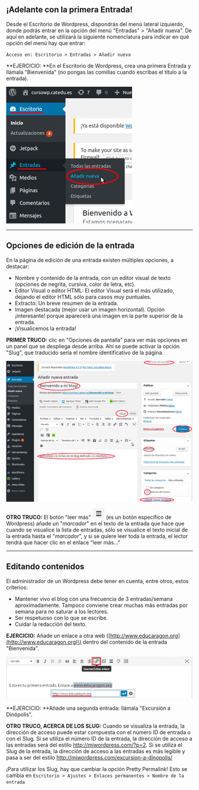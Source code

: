 ## ¡Adelante con la primera Entrada!

Desde el Escritorio de Wordpress, dispondrás del menú lateral izquierdo, donde podrás entrar en la opción del menú "Entradas" &gt; "Añadir nueva". De aquí en adelante, se utilizará la siguiente nomenclatura para indicar en qué opción del menú hay que entrar:

```
Acceso en: Escritorio > Entradas > Añadir nueva
```

**EJERCICIO: **En el Escritorio de Wordpress, crea una primera Entrada y llámala "Bienvenida" \(no pongas las comillas cuando escribas el título a la entrada\).

![](/assets/nueva_entrada.png)

---

## Opciones de edición de la entrada

En la página de edición de una entrada existen múltiples opciones, a destacar:

* Nombre y contenido de la entrada, con un editor visual de texto \(opciones de negrita, cursiva, color de letra, etc\).
* Editor Visual o editor HTML: El editor Visual será el más utilizado, dejando el editor HTML sólo para casos muy puntuales.
* Extracto: Un breve resumen de la entrada.
* Imagen destacada \(mejor usar un imagen horizontal\). Opción ¡interesante! porque aparecerá una imagen en la parte superior de la entrada.
* ¡Visualicemos la entrada!

**PRIMER TRUCO:** clic en "Opciones de pantalla" para ver más opciones en un panel que se despliega desde arriba. Ahí se puede activar la opción "Slug", que traducido sería el nombre identificativo de la página. 

![](/assets/editar_entrada_blog.png)

**OTRO TRUCO:** El botón "leer más"  ![](/assets/leer-mas.png) \(es un botón específico de Wordpress\) añade un "_marcador_" en el texto de la entrada que hace que cuando se visualice la lista de entradas, sólo se visualice el texto inicial de la entrada hasta el "_marcador_", y si se quiere leer toda la entrada, el lector tendrá que hacer clic en el enlace "leer más..."

---

## Editando contenidos

El administrador de un Wordpress debe tener en cuenta, entre otros, estos criterios:

* Mantener vivo el blog con una frecuencia de 3 entradas/semana aproximadamente. Tampoco conviene crear muchas más entradas por semana para no saturar a los lectores.
* Ser respetuoso con lo que se escribe.
* Cuidar la redacción del texto.

**EJERCICIO:** Añade un enlace a otra web \([http://www.educaragon.org](http://www.educaragon.org)\) dentro del contenido de la entrada "Bienvenida".

![](/assets/crear-enlace.png)

**EJERCICIO: **Añade una segunda entrada: llámala "Excursión a Dinópolis".

**OTRO TRUCO, ACERCA DE LOS SLUG:** Cuando se visualiza la entrada, la dirección de acceso puede estar compuesta con el número ID de entrada o con el Slug. Si se utiliza el número ID de la entrada, la dirección de acceso a las entradas será del estilo http://miwordpress.com/?p=2. Si se utiliza el Slug de la entrada, la dirección de acceso a las entradas es más legible y pasa a ser del estilo  http://miwordpress.com/excursion-a-dinopolis/

¡Para utilizar los Slug, hay que cambiar la opción Pretty Permalink! Esto se cambia en `Escritorio > Ajustes > Enlaces permanentes > Nombre de la entrada`

